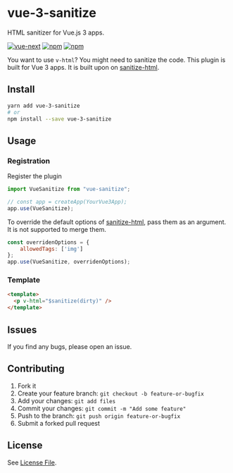 # vue-3-sanitize

HTML sanitizer for Vue.js 3 apps.

[![vue-next](https://img.shields.io/badge/vue-next-brightgreen.svg)](https://github.com/vuejs/vue-next) [![npm](https://img.shields.io/npm/v/vue-3-sanitize.svg?style=flat-square)](https://npmjs.org/package/vue-3-sanitize) [![npm](https://img.shields.io/npm/v/vue-3-sanitize.svg?style=flat-square)](https://github.com/vannsl/vue-3-sanitize/releases)

You want to use `v-html`? You might need to sanitize the code. This plugin is built for Vue 3 apps. It is built upon on [sanitize-html](https://github.com/punkave/sanitize-html).

## Install

```bash
yarn add vue-3-sanitize
# or
npm install --save vue-3-sanitize
```

## Usage

### Registration

Register the plugin

``` js
import VueSanitize from "vue-sanitize";

// const app = createApp(YourVue3App);
app.use(VueSanitize);
```

To override the default options of [sanitize-html](https://www.npmjs.com/package/sanitize-html), pass them as an argument. It is not supported to merge them.

``` js
const overridenOptions = {
    allowedTags: ['img']
};
app.use(VueSanitize, overridenOptions);
```

### Template

```html
<template>
  <p v-html="$sanitize(dirty)" />
</template>
```

## Issues

If you find any bugs, please open an issue.

## Contributing

1. Fork it
1. Create your feature branch: `git checkout -b feature-or-bugfix`
1. Add your changes: `git add files`
1. Commit your changes: `git commit -m "Add some feature"`
1. Push to the branch: `git push origin feature-or-bugfix`
1. Submit a forked pull request

## License

See [License File](LICENSE.md).
